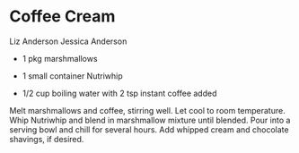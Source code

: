 # Coffee Cream

Liz Anderson
Jessica Anderson

- 1 pkg marshmallows
- 1 small container Nutriwhip

- 1/2 cup boiling water with 2 tsp instant coffee added

Melt marshmallows and coffee, stirring well. Let cool to room temperature. Whip Nutriwhip and blend in marshmallow mixture until blended. Pour into a serving bowl and chill for several hours. Add whipped cream and chocolate shavings, if desired.